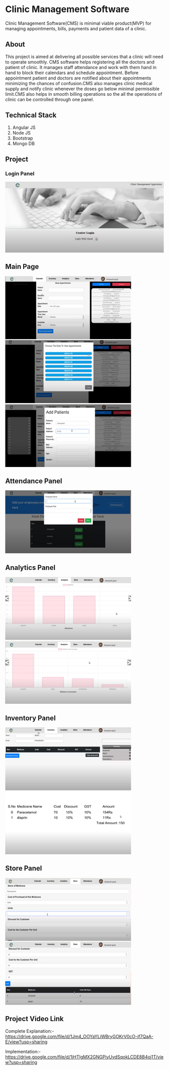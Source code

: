 # Clinic Management Software
Clinic Management Software(CMS) is minimal viable product(MVP) for managing appointments, bills, payments and patient data of a clinic. 
## About
This project is aimed at delivering all possible services that a clinic will need to operate smoothly.
CMS software helps registering all the doctors and patient of clinic. It manages staff attendance and work with them hand in hand to block their calendars and schedule appointment. Before appointment patient and doctors are notified about their appointments minimizing the chances of confusion.CMS also manages clinic medical supply and notify clinic whenever the doses go below minimal permissible limit.CMS also helps in smooth billing operations so the all the operations of clinic can be controlled through one panel.

## Technical Stack
1. Angular JS
2. Node JS
3. Bootstrap
4. Mongo DB

## Project 

### Login Panel
![alt text](https://github.com/shreyansh-goyal/Project-Snapshot/blob/main/Clinic_Management_Software/Login1.PNG "Login Panel")

## Main Page
<div>
<img src="https://github.com/shreyansh-goyal/Project-Snapshot/blob/main/Clinic_Management_Software/Mainpage.PNG" width="400" height="200">

<img src="https://github.com/shreyansh-goyal/Project-Snapshot/blob/main/Clinic_Management_Software/MainPage2.PNG" width="400" height="200">

<img src="https://github.com/shreyansh-goyal/Project-Snapshot/blob/main/Clinic_Management_Software/add%20Patient.PNG" width="400" height="200">
</div>


## Attendance Panel
<div>
<img src="https://github.com/shreyansh-goyal/Project-Snapshot/blob/main/Clinic_Management_Software/Attendance.PNG" width="400" height="200">
</div>


## Analytics Panel
<div>
<img src="https://github.com/shreyansh-goyal/Project-Snapshot/blob/main/Clinic_Management_Software/Attendance2.PNG" width="400" height="200">

<img src="https://github.com/shreyansh-goyal/Project-Snapshot/blob/main/Clinic_Management_Software/Analytics.PNG" width="400" height="200">
</div>


## Inventory Panel
<div>
<img src="https://github.com/shreyansh-goyal/Project-Snapshot/blob/main/Clinic_Management_Software/inventory.PNG" width="400" height="200">

<img src="https://github.com/shreyansh-goyal/Project-Snapshot/blob/main/Clinic_Management_Software/invoice.PNG" width="400" height="200">
</div>

## Store Panel
<div>
<img src="https://github.com/shreyansh-goyal/Project-Snapshot/blob/main/Clinic_Management_Software/store.PNG" width="400" height="200">

<img src="https://github.com/shreyansh-goyal/Project-Snapshot/blob/main/Clinic_Management_Software/store2.PNG" width="400" height="200">
</div>

## Project Video Link
Complete Explanation:-https://drive.google.com/file/d/1Jm4_OOYaYLiWBryGOKrV0cO-if7QaA-E/view?usp=sharing

Implementation:-https://drive.google.com/file/d/1jHTlgMX2GNGPiyUvdSqokLCDE8B4oj1T/view?usp=sharing